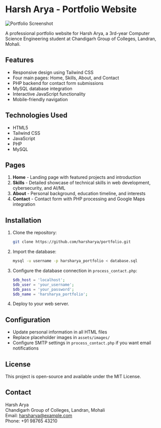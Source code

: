 # Harsh Arya - Portfolio Website

![Portfolio Screenshot](./assets/images/screenshot.png)

A professional portfolio website for Harsh Arya, a 3rd-year Computer Science Engineering student at Chandigarh Group of Colleges, Landran, Mohali.

## Features

- Responsive design using Tailwind CSS
- Four main pages: Home, Skills, About, and Contact
- PHP backend for contact form submissions
- MySQL database integration
- Interactive JavaScript functionality
- Mobile-friendly navigation

## Technologies Used

- HTML5
- Tailwind CSS
- JavaScript
- PHP
- MySQL

## Pages

1. **Home** - Landing page with featured projects and introduction
2. **Skills** - Detailed showcase of technical skills in web development, cybersecurity, and AI/ML
3. **About** - Personal background, education timeline, and interests
4. **Contact** - Contact form with PHP processing and Google Maps integration

## Installation

1. Clone the repository:
   ```bash
   git clone https://github.com/harsharya/portfolio.git
   ```

2. Import the database:
   ```bash
   mysql -u username -p harsharya_portfolio < database.sql
   ```

3. Configure the database connection in `process_contact.php`:
   ```php
   $db_host = 'localhost';
   $db_user = 'your_username';
   $db_pass = 'your_password';
   $db_name = 'harsharya_portfolio';
   ```

4. Deploy to your web server.

## Configuration

- Update personal information in all HTML files
- Replace placeholder images in `assets/images/`
- Configure SMTP settings in `process_contact.php` if you want email notifications

## License

This project is open-source and available under the MIT License.

## Contact

Harsh Arya  
Chandigarh Group of Colleges, Landran, Mohali  
Email: harsharya@example.com  
Phone: +91 98765 43210